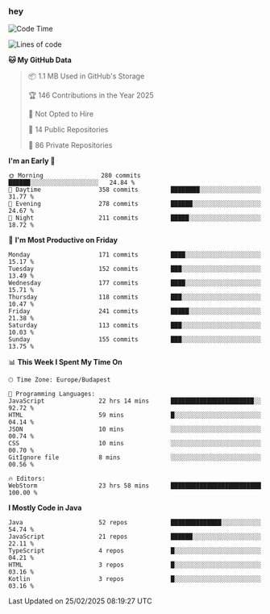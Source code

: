 ### hey

<!--START_SECTION:waka-->
![Code Time](http://img.shields.io/badge/Code%20Time-1%2C108%20hrs%2034%20mins-blue)

![Lines of code](https://img.shields.io/badge/From%20Hello%20World%20I%27ve%20Written-1.8%20million%20lines%20of%20code-blue)

**🐱 My GitHub Data** 

> 📦 1.1 MB Used in GitHub's Storage 
 > 
> 🏆 146 Contributions in the Year 2025
 > 
> 🚫 Not Opted to Hire
 > 
> 📜 14 Public Repositories 
 > 
> 🔑 86 Private Repositories 
 > 
**I'm an Early 🐤** 

```text
🌞 Morning                280 commits         ██████░░░░░░░░░░░░░░░░░░░   24.84 % 
🌆 Daytime                358 commits         ████████░░░░░░░░░░░░░░░░░   31.77 % 
🌃 Evening                278 commits         ██████░░░░░░░░░░░░░░░░░░░   24.67 % 
🌙 Night                  211 commits         █████░░░░░░░░░░░░░░░░░░░░   18.72 % 
```
📅 **I'm Most Productive on Friday** 

```text
Monday                   171 commits         ████░░░░░░░░░░░░░░░░░░░░░   15.17 % 
Tuesday                  152 commits         ███░░░░░░░░░░░░░░░░░░░░░░   13.49 % 
Wednesday                177 commits         ████░░░░░░░░░░░░░░░░░░░░░   15.71 % 
Thursday                 118 commits         ███░░░░░░░░░░░░░░░░░░░░░░   10.47 % 
Friday                   241 commits         █████░░░░░░░░░░░░░░░░░░░░   21.38 % 
Saturday                 113 commits         ███░░░░░░░░░░░░░░░░░░░░░░   10.03 % 
Sunday                   155 commits         ███░░░░░░░░░░░░░░░░░░░░░░   13.75 % 
```


📊 **This Week I Spent My Time On** 

```text
🕑︎ Time Zone: Europe/Budapest

💬 Programming Languages: 
JavaScript               22 hrs 14 mins      ███████████████████████░░   92.72 % 
HTML                     59 mins             █░░░░░░░░░░░░░░░░░░░░░░░░   04.14 % 
JSON                     10 mins             ░░░░░░░░░░░░░░░░░░░░░░░░░   00.74 % 
CSS                      10 mins             ░░░░░░░░░░░░░░░░░░░░░░░░░   00.70 % 
GitIgnore file           8 mins              ░░░░░░░░░░░░░░░░░░░░░░░░░   00.56 % 

🔥 Editors: 
WebStorm                 23 hrs 58 mins      █████████████████████████   100.00 % 
```

**I Mostly Code in Java** 

```text
Java                     52 repos            ██████████████░░░░░░░░░░░   54.74 % 
JavaScript               21 repos            ██████░░░░░░░░░░░░░░░░░░░   22.11 % 
TypeScript               4 repos             █░░░░░░░░░░░░░░░░░░░░░░░░   04.21 % 
HTML                     3 repos             █░░░░░░░░░░░░░░░░░░░░░░░░   03.16 % 
Kotlin                   3 repos             █░░░░░░░░░░░░░░░░░░░░░░░░   03.16 % 
```




 Last Updated on 25/02/2025 08:19:27 UTC
<!--END_SECTION:waka-->
